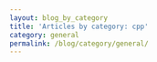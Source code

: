 ```yaml
---
layout: blog_by_category
title: 'Articles by category: cpp'
category: general
permalink: /blog/category/general/
---
```

